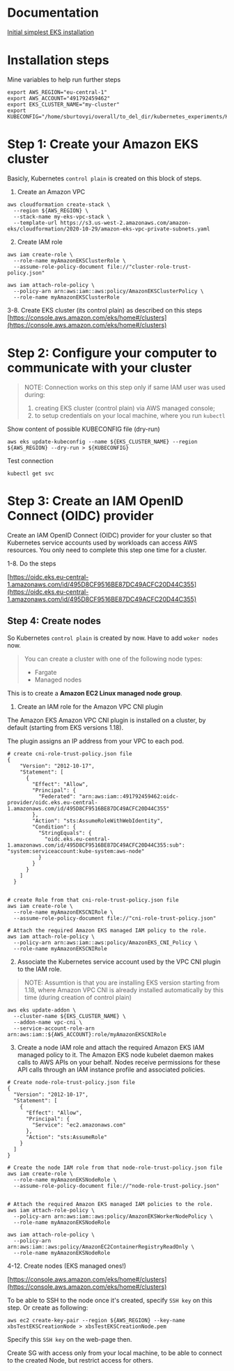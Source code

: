 # Documentation

[Initial simplest EKS installation](https://docs.aws.amazon.com/eks/latest/userguide/getting-started.html)


# Installation steps

Mine variables to help run further steps
```
export AWS_REGION="eu-central-1"
export AWS_ACCOUNT="491792459462"
export EKS_CLUSTER_NAME="my-cluster"
export KUBECONFIG="/home/sburtovyi/overall/to_del_dir/kubernetes_experiments/KUBECONFIG_${EKS_CLUSTER_NAME}"
```


# Step 1: Create your Amazon EKS cluster 

Basicly, Kubernetes `control plain` is created on this block of steps.

1. Create an Amazon VPC
```
aws cloudformation create-stack \
  --region ${AWS_REGION} \
  --stack-name my-eks-vpc-stack \
  --template-url https://s3.us-west-2.amazonaws.com/amazon-eks/cloudformation/2020-10-29/amazon-eks-vpc-private-subnets.yaml
```

2. Create IAM role

```
aws iam create-role \
  --role-name myAmazonEKSClusterRole \
  --assume-role-policy-document file://"cluster-role-trust-policy.json"

aws iam attach-role-policy \
  --policy-arn arn:aws:iam::aws:policy/AmazonEKSClusterPolicy \
  --role-name myAmazonEKSClusterRole
```

3-8. Create EKS cluster (its control plain) as described on this steps
[https://console.aws.amazon.com/eks/home#/clusters](https://console.aws.amazon.com/eks/home#/clusters)




# Step 2: Configure your computer to communicate with your cluster

> NOTE: Connection works on this step only if same IAM user was used during:
>  1) creating EKS cluster (control plain) via AWS managed console;
>  2) to setup credentials on your local machine, where you run `kubectl`

Show content of possible KUBECONFIG file (dry-run)
```
aws eks update-kubeconfig --name ${EKS_CLUSTER_NAME} --region ${AWS_REGION} --dry-run > ${KUBECONFIG}
```

Test connection
```
kubectl get svc
```


# Step 3: Create an IAM OpenID Connect (OIDC) provider

Create an IAM OpenID Connect (OIDC) provider for your cluster so that Kubernetes service accounts used by workloads can access AWS resources. You only need to complete this step one time for a cluster.

1-8. Do the steps

[https://oidc.eks.eu-central-1.amazonaws.com/id/495D8CF9516BE87DC49ACFC20D44C355](https://oidc.eks.eu-central-1.amazonaws.com/id/495D8CF9516BE87DC49ACFC20D44C355)




## Step 4: Create nodes

So Kubernetes `control plain` is created by now. Have to add `woker nodes` now.

> You can create a cluster with one of the following node types:
>  - Fargate
>  - Managed nodes

This is to create a **Amazon EC2 Linux managed node group**.

1. Create an IAM role for the Amazon VPC CNI plugin 

The Amazon EKS Amazon VPC CNI plugin is installed on a cluster, by default (starting from EKS versions 1.18). 

The plugin assigns an IP address from your VPC to each pod.

```
# create cni-role-trust-policy.json file
{
    "Version": "2012-10-17",
    "Statement": [
      {
        "Effect": "Allow",
        "Principal": {
          "Federated": "arn:aws:iam::491792459462:oidc-provider/oidc.eks.eu-central-1.amazonaws.com/id/495D8CF9516BE87DC49ACFC20D44C355"
        },
        "Action": "sts:AssumeRoleWithWebIdentity",
        "Condition": {
          "StringEquals": {
            "oidc.eks.eu-central-1.amazonaws.com/id/495D8CF9516BE87DC49ACFC20D44C355:sub": "system:serviceaccount:kube-system:aws-node"
          }
        }
      }
    ]
  }
  

# create Role from that cni-role-trust-policy.json file
aws iam create-role \
  --role-name myAmazonEKSCNIRole \
  --assume-role-policy-document file://"cni-role-trust-policy.json"

# Attach the required Amazon EKS managed IAM policy to the role.
aws iam attach-role-policy \
  --policy-arn arn:aws:iam::aws:policy/AmazonEKS_CNI_Policy \
  --role-name myAmazonEKSCNIRole
```


2. Associate the Kubernetes service account used by the VPC CNI plugin to the IAM role.

> NOTE: Assumtion is that you are installing EKS version starting from 1.18, 
> where Amazon VPC CNI is already installed automatically by this time
> (during creation of control plain)
> 
```
aws eks update-addon \
  --cluster-name ${EKS_CLUSTER_NAME} \
  --addon-name vpc-cni \
  --service-account-role-arn arn:aws:iam::${AWS_ACCOUNT}:role/myAmazonEKSCNIRole 
```

3. Create a node IAM role and attach the required Amazon EKS IAM managed policy to it. The Amazon EKS node kubelet daemon makes calls to AWS APIs on your behalf. Nodes receive permissions for these API calls through an IAM instance profile and associated policies.
```
# Create node-role-trust-policy.json file
{
  "Version": "2012-10-17",
  "Statement": [
    {
      "Effect": "Allow",
      "Principal": {
        "Service": "ec2.amazonaws.com"
      },
      "Action": "sts:AssumeRole"
    }
  ]
}

# Create the node IAM role from that node-role-trust-policy.json file
aws iam create-role \
  --role-name myAmazonEKSNodeRole \
  --assume-role-policy-document file://"node-role-trust-policy.json"


# Attach the required Amazon EKS managed IAM policies to the role.
aws iam attach-role-policy \
  --policy-arn arn:aws:iam::aws:policy/AmazonEKSWorkerNodePolicy \
  --role-name myAmazonEKSNodeRole
  
aws iam attach-role-policy \
  --policy-arn arn:aws:iam::aws:policy/AmazonEC2ContainerRegistryReadOnly \
  --role-name myAmazonEKSNodeRole

```

4-12. Create nodes (EKS managed ones!)

[https://console.aws.amazon.com/eks/home#/clusters](https://console.aws.amazon.com/eks/home#/clusters)

To be able to SSH to the node once it's created, specify `SSH key` on this step. Or create as following:

```
aws ec2 create-key-pair --region ${AWS_REGION} --key-name xbsTestEKSCreationNode > xbsTestEKSCreationNode.pem
```

Specify this `SSH key` on the web-page then.

Create SG with access only from your local machine, to be able to connect to the created Node, but restrict access for others.





